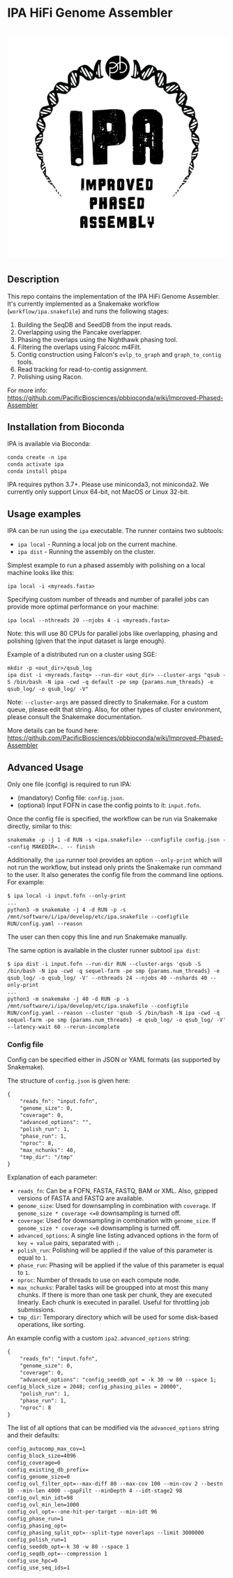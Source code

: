 # IPA HiFi Genome Assembler

<h1 align="center"><img width="512px" src="doc/IPA-logo-3.png"/></h1>

## Description

This repo contains the implementation of the IPA HiFi Genome Assembler.
It's currently implemented as a Snakemake workflow (`workflow/ipa.snakefile`) and runs the following stages:
1. Building the SeqDB and SeedDB from the input reads.
2. Overlapping using the Pancake overlapper.
3. Phasing the overlaps using the Nighthawk phasing tool.
4. Filtering the overlaps using Falconc m4Filt.
5. Contig construction using Falcon's `ovlp_to_graph` and `graph_to_contig` tools.
6. Read tracking for read-to-contig assignment.
7. Polishing using Racon.

For more info: https://github.com/PacificBiosciences/pbbioconda/wiki/Improved-Phased-Assembler


## Installation from Bioconda
IPA is available via Bioconda:
```
conda create -n ipa
conda activate ipa
conda install pbipa
```
IPA requires python 3.7+. Please use miniconda3, not miniconda2. We currently only support Linux 64-bit, not MacOS or Linux 32-bit.

## Usage examples
IPA can be run using the `ipa` executable. The runner contains two subtools:
- `ipa local` - Running a local job on the current machine.
- `ipa dist` - Running the assembly on the cluster.

Simplest example to run a phased assembly with polishing on a local machine looks like this:
```
ipa local -i <myreads.fasta>
```

Specifying custom number of threads and number of parallel jobs can provide more optimal performance on your machine:
```
ipa local --nthreads 20 --njobs 4 -i <myreads.fasta>
```
Note: this will use 80 CPUs for parallel jobs like overlapping, phasing and polishing (given that the input dataset is large enough).

Example of a distributed run on a cluster using SGE:
```
mkdir -p <out_dir>/qsub_log
ipa dist -i <myreads.fastq> --run-dir <out_dir> --cluster-args "qsub -S /bin/bash -N ipa -cwd -q default -pe smp {params.num_threads} -e qsub_log/ -o qsub_log/ -V"
```
Note: `--cluster-args` are passed directly to Snakemake. For a custom queue, please edit that string. Also, for other types of cluster environment, please consult the Snakemake documentation.

More details can be found here: https://github.com/PacificBiosciences/pbbioconda/wiki/Improved-Phased-Assembler

## Advanced Usage

Only one file (config) is required to run IPA:
- (mandatory) Config file: `config.json`.
- (optional) Input FOFN in case the config points to it: `input.fofn`.

Once the config file is specified, the workflow can be run via Snakemake directly, similar to this:
```
snakemake -p -j 1 -d RUN -s <ipa.snakefile> --configfile config.json --config MAKEDIR=.. -- finish
```

Additionally, the `ipa` runner tool provides an option `--only-print` which will not run the workflow, but instead only prints the Snakemake run command to the user. It also generates the config file from the command line options.
For example:
```
$ ipa local -i input.fofn --only-print
...
python3 -m snakemake -j 4 -d RUN -p -s /mnt/software/i/ipa/develop/etc/ipa.snakefile --configfile RUN/config.yaml --reason
```

The user can then copy this line and run Snakemake manually.

The same option is available in the cluster runner subtool `ipa dist`:
```
$ ipa dist -i input.fofn --run-dir RUN --cluster-args 'qsub -S /bin/bash -N ipa -cwd -q sequel-farm -pe smp {params.num_threads} -e qsub_log/ -o qsub_log/ -V' --nthreads 24 --njobs 40 --nshards 40 --only-print
...
python3 -m snakemake -j 40 -d RUN -p -s /mnt/software/i/ipa/develop/etc/ipa.snakefile --configfile RUN/config.yaml --reason --cluster 'qsub -S /bin/bash -N ipa -cwd -q sequel-farm -pe smp {params.num_threads} -e qsub_log/ -o qsub_log/ -V' --latency-wait 60 --rerun-incomplete
```

### Config file
Config can be specified either in JSON or YAML formats (as supported by Snakemake).

The structure of `config.json` is given here:
```
{
    "reads_fn": "input.fofn",
    "genome_size": 0,
    "coverage": 0,
    "advanced_options": "",
    "polish_run": 1,
    "phase_run": 1,
    "nproc": 8,
    "max_nchunks": 40,
    "tmp_dir": "/tmp"
}
```

Explanation of each parameter:
- `reads_fn`: Can be a FOFN, FASTA, FASTQ, BAM or XML. Also, gzipped versions of FASTA and FASTQ are available.
- `genome_size`: Used for downsampling in combination with `coverage`. If `genome_size * coverage <=0` downsampling is turned off.
- `coverage`: Used for downsampling in combination with `genome_size`. If `genome_size * coverage <=0` downsampling is turned off.
- `advanced_options`: A single line listing advanced options in the form of `key = value` pairs, separated with `;`.
- `polish_run`: Polishing will be applied if the value of this parameter is equal to `1`.
- `phase_run`: Phasing will be applied if the value of this parameter is equal to `1`.
- `nproc`: Number of threads to use on each compute node.
- `max_nchunks`: Parallel tasks will be groupped into at most this many chunks. If there is more than one task per chunk, they are executed linearly. Each chunk is executed in parallel. Useful for throttling job submissions.
- `tmp_dir`: Temporary directory which will be used for some disk-based operations, like sorting.

An example config with a custom `ipa2.advanced_options` string:
```
{
    "reads_fn": "input.fofn",
    "genome_size": 0,
    "coverage": 0,
    "advanced_options": "config_seeddb_opt = -k 30 -w 80 --space 1; config_block_size = 2048; config_phasing_piles = 20000",
    "polish_run": 1,
    "phase_run": 1,
    "nproc": 8
}
```

The list of all options that can be modified via the `advanced_options` string and their defaults:
```
config_autocomp_max_cov=1
config_block_size=4096
config_coverage=0
config_existing_db_prefix=
config_genome_size=0
config_ovl_filter_opt=--max-diff 80 --max-cov 100 --min-cov 2 --bestn 10 --min-len 4000 --gapFilt --minDepth 4 --idt-stage2 98
config_ovl_min_idt=98
config_ovl_min_len=1000
config_ovl_opt=--one-hit-per-target --min-idt 96
config_phase_run=1
config_phasing_opt=
config_phasing_split_opt=--split-type noverlaps --limit 3000000
config_polish_run=1
config_seeddb_opt=-k 30 -w 80 --space 1
config_seqdb_opt=--compression 1
config_use_hpc=0
config_use_seq_ids=1
```
